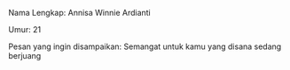 Nama Lengkap: Annisa Winnie Ardianti

Umur: 21

Pesan yang ingin disampaikan: Semangat untuk kamu yang disana sedang berjuang
